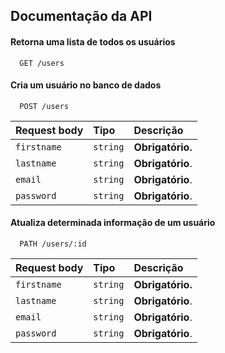 ## Documentação da API

#### Retorna uma lista de todos os usuários

```http
  GET /users
```



#### Cria um usuário no banco de dados

```http
  POST /users
```

| Request body | Tipo       | Descrição                                   |
| :---------- | :--------- | :------------------------------------------ |
| `firstname`      | `string` | **Obrigatório.** |
| `lastname`      | `string` | **Obrigatório**.|
| `email`      | `string` | **Obrigatório**.  |
| `password`      | `string` | **Obrigatório**.|

#### Atualiza determinada informação de um usuário

```http
  PATH /users/:id
```

| Request body | Tipo       | Descrição                                   |
| :---------- | :--------- | :------------------------------------------ |
| `firstname`      | `string` | **Obrigatório.** |
| `lastname`      | `string` | **Obrigatório**.|
| `email`      | `string` | **Obrigatório**.  |
| `password`      | `string` | **Obrigatório**.|


